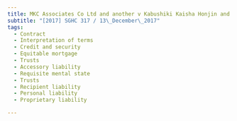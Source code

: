 ```yaml
---
title: MKC Associates Co Ltd and another v Kabushiki Kaisha Honjin and others (Neo Lay Hiang 
subtitle: "[2017] SGHC 317 / 13\_December\_2017"
tags:
  - Contract
  - Interpretation of terms
  - Credit and security
  - Equitable mortgage
  - Trusts
  - Accessory liability
  - Requisite mental state
  - Trusts
  - Recipient liability
  - Personal liability
  - Proprietary liability

---
```


